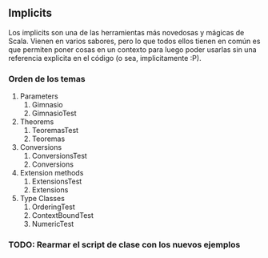 ## Implicits

Los implicits son una de las herramientas más novedosas y mágicas de Scala. Vienen en varios sabores, pero
lo que todos ellos tienen en común es que permiten poner cosas en un contexto para luego poder usarlas sin
una referencia explicita en el código (o sea, implicitamente :P).

### Orden de los temas
1. Parameters
   1. Gimnasio
   1. GimnasioTest
1. Theorems
   1. TeoremasTest
   1. Teoremas
1. Conversions
   1. ConversionsTest
   1. Conversions
1. Extension methods
   1. ExtensionsTest
   1. Extensions
1. Type Classes
   1. OrderingTest
   1. ContextBoundTest
   1. NumericTest
   
### TODO: Rearmar el script de clase con los nuevos ejemplos
